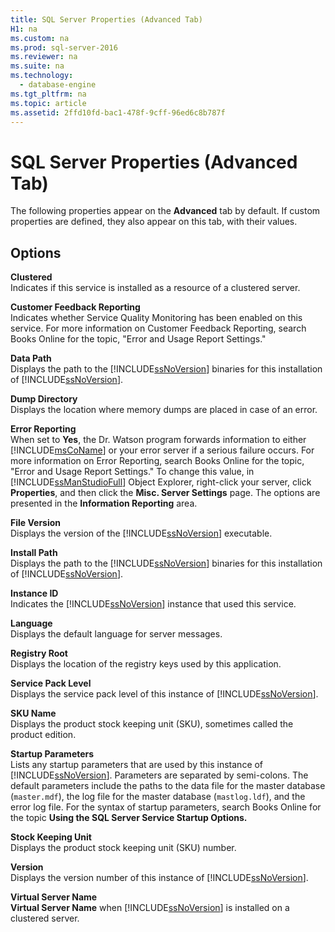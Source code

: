 ```yaml
---
title: SQL Server Properties (Advanced Tab)
H1: na
ms.custom: na
ms.prod: sql-server-2016
ms.reviewer: na
ms.suite: na
ms.technology: 
  - database-engine
ms.tgt_pltfrm: na
ms.topic: article
ms.assetid: 2ffd10fd-bac1-478f-9cff-96ed6c8b787f
---
```

# SQL Server Properties (Advanced Tab)
  The following properties appear on the **Advanced** tab by default. If custom properties are defined, they also appear on this tab, with their values.  
  
## Options  
 **Clustered**  
 Indicates if this service is installed as a resource of a clustered server.  
  
 **Customer Feedback Reporting**  
 Indicates whether Service Quality Monitoring has been enabled on this service. For more information on Customer Feedback Reporting, search Books Online for the topic, "Error and Usage Report Settings."  
  
 **Data Path**  
 Displays the path to the [!INCLUDE[ssNoVersion](../../Token/Other/ssNoVersion_md.md)] binaries for this installation of [!INCLUDE[ssNoVersion](../../Token/Other/ssNoVersion_md.md)].  
  
 **Dump Directory**  
 Displays the location where memory dumps are placed in case of an error.  
  
 **Error Reporting**  
 When set to **Yes**, the Dr. Watson program forwards information to either [!INCLUDE[msCoName](../../Token/Other/msCoName_md.md)] or your error server if a serious failure occurs. For more information on Error Reporting, search Books Online for the topic, "Error and Usage Report Settings." To change this value, in [!INCLUDE[ssManStudioFull](../../Token/Other/ssManStudioFull_md.md)] Object Explorer, right\-click your server, click **Properties**, and then click the **Misc. Server Settings** page. The options are presented in the **Information Reporting** area.  
  
 **File Version**  
 Displays the version of the [!INCLUDE[ssNoVersion](../../Token/Other/ssNoVersion_md.md)] executable.  
  
 **Install Path**  
 Displays the path to the [!INCLUDE[ssNoVersion](../../Token/Other/ssNoVersion_md.md)] binaries for this installation of [!INCLUDE[ssNoVersion](../../Token/Other/ssNoVersion_md.md)].  
  
 **Instance ID**  
 Indicates the [!INCLUDE[ssNoVersion](../../Token/Other/ssNoVersion_md.md)] instance that used this service.  
  
 **Language**  
 Displays the default language for server messages.  
  
 **Registry Root**  
 Displays the location of the registry keys used by this application.  
  
 **Service Pack Level**  
 Displays the service pack level of this instance of [!INCLUDE[ssNoVersion](../../Token/Other/ssNoVersion_md.md)].  
  
 **SKU Name**  
 Displays the product stock keeping unit \(SKU\), sometimes called the product edition.  
  
 **Startup Parameters**  
 Lists any startup parameters that are used by this instance of [!INCLUDE[ssNoVersion](../../Token/Other/ssNoVersion_md.md)]. Parameters are separated by semi\-colons. The default parameters include the paths to the data file for the master database \(`master.mdf`\), the log file for the master database \(`mastlog.ldf`\), and the error log file. For the syntax of startup parameters, search Books Online for the topic **Using the SQL Server Service Startup Options.**  
  
 **Stock Keeping Unit**  
 Displays the product stock keeping unit \(SKU\) number.  
  
 **Version**  
 Displays the version number of this instance of [!INCLUDE[ssNoVersion](../../Token/Other/ssNoVersion_md.md)].  
  
 **Virtual Server Name**  
 **Virtual Server Name** when [!INCLUDE[ssNoVersion](../../Token/Other/ssNoVersion_md.md)] is installed on a clustered server.  
  
  